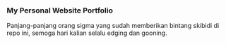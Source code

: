 <h3>My Personal Website Portfolio</h3>

Panjang-panjang orang sigma yang sudah memberikan bintang skibidi di repo ini,
semoga hari kalian selalu edging dan gooning.
